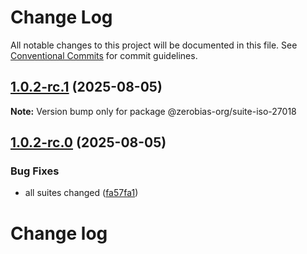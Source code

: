 # Change Log

All notable changes to this project will be documented in this file.
See [Conventional Commits](https://conventionalcommits.org) for commit guidelines.

## [1.0.2-rc.1](https://github.com/zerobias-org/suite/compare/@zerobias-org/suite-iso-27018@1.0.2-rc.0...@zerobias-org/suite-iso-27018@1.0.2-rc.1) (2025-08-05)

**Note:** Version bump only for package @zerobias-org/suite-iso-27018





## [1.0.2-rc.0](https://github.com/zerobias-org/suite/compare/@zerobias-org/suite-iso-27018@1.0.1...@zerobias-org/suite-iso-27018@1.0.2-rc.0) (2025-08-05)


### Bug Fixes

* all suites changed ([fa57fa1](https://github.com/zerobias-org/suite/commit/fa57fa1af7628003297df46b2d7740fe95bd2666))





# Change log
